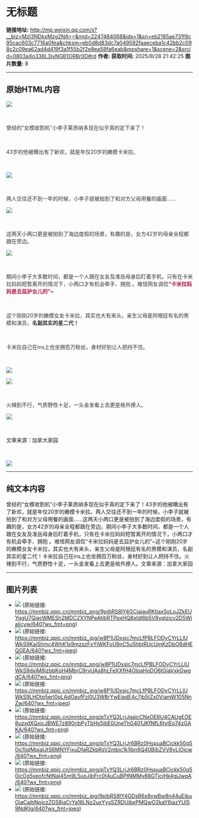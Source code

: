 # 无标题

**链接地址:** http://mp.weixin.qq.com/s?__biz=MzI3NDkxMzg2NA==&mid=2247484068&idx=1&sn=eb2185ae731f8c95cac603c7716a0fea&chksm=eb0d8d83dc7a049592faaeceba1c42bb2c098c2c09ea62ad4d419f3a1f55b2f2e8ea58fa6eab&mpshare=1&scene=2&srcid=0803aXo336L3ivNGB1ORBr0D#rd
**作者:** 
**获取时间:** 2025/8/28 21:42:25
**图片数量:** 8

---

## 原始HTML内容

<p><img data-src="https://mmbiz.qpic.cn/mmbiz_png/9pibRS8lY4GCiaiauRKtiax5oLoJZkEUYqgU7QiacWMESh2MDC2XYNPeAtibRTPpxHQ8xldI6b5V8yqIzicv2D5Wialicyw/640?wx_fmt=png" data-type="png" class="" data-ratio="0.25263157894736843" data-w="855" src="./images/image_1.jpg"></p><p><br></p><p style="max-width: 100%;min-height: 1em;color: rgb(51, 51, 51);">曾经的“女模收割机”小李子莱昂纳多现在似乎真的定下来了！</p><p style="max-width: 100%;min-height: 1em;color: rgb(51, 51, 51);"><br style="max-width: 100%;box-sizing: border-box !important;word-wrap: break-word !important;"></p><p style="max-width: 100%;min-height: 1em;color: rgb(51, 51, 51);">43岁的他被曝出有了新欢，就是年仅20岁的嫩模卡米拉。</p><p style="max-width: 100%;min-height: 1em;color: rgb(51, 51, 51);"><br style="max-width: 100%;box-sizing: border-box !important;word-wrap: break-word !important;"></p><p style="max-width: 100%;min-height: 1em;color: rgb(51, 51, 51);"><img class="" data-ratio="0.75" data-type="jpeg" data-w="600" data-src="https://mmbiz.qpic.cn/mmbiz_jpg/w8P1UDxsic7mcLfPBLFODyCYrLLlUWkS9KajShmc4WhK1x9mzszFxYjWKFoU9nC5u5hbtRUcUmKzDbO6dHEQGEA/640?wx_fmt=jpeg" style="box-sizing: border-box !important;word-wrap: break-word !important;visibility: visible !important;width: auto !important;" src="./images/image_2.jpg"></p><p style="max-width: 100%;min-height: 1em;color: rgb(51, 51, 51);"><br style="max-width: 100%;box-sizing: border-box !important;word-wrap: break-word !important;"></p><p style="max-width: 100%;min-height: 1em;color: rgb(51, 51, 51);">两人交往还不到一年的时候，小李子就被拍到了和对方父母用餐的画面......</p><p style="max-width: 100%;min-height: 1em;color: rgb(51, 51, 51);"><img class="" data-ratio="0.5904334828101644" data-s="300,640" data-type="png" data-w="669" data-src="https://mmbiz.qpic.cn/mmbiz_png/w8P1UDxsic7mcLfPBLFODyCYrLLlUWkS9dxjM8jzbbKoH4MbrC9rvUAs8hLFeXXfH4OlpaHoDO6tGiaVxkGwgdCA/640?wx_fmt=png" style="box-sizing: border-box !important;word-wrap: break-word !important;visibility: visible !important;width: auto !important;" src="./images/image_3.jpg"></p><p style="max-width: 100%;min-height: 1em;color: rgb(51, 51, 51);"><br style="max-width: 100%;box-sizing: border-box !important;word-wrap: break-word !important;"></p><p style="max-width: 100%;min-height: 1em;color: rgb(51, 51, 51);">这两天小两口更是被拍到了海边度假的场景，有趣的是，女方42岁的母亲全程都跟在旁边。</p><p style="max-width: 100%;min-height: 1em;color: rgb(51, 51, 51);"><img class="" data-ratio="0.7563025210084033" data-type="jpeg" data-w="595" data-src="https://mmbiz.qpic.cn/mmbiz_jpg/w8P1UDxsic7mcLfPBLFODyCYrLLlUWkS9LHDtq5erI0pLAdOavfFzl0U3WBrYwEiadE4c7jb5tZx0ViamW105NnZw/640?wx_fmt=jpeg" style="text-align: center;box-sizing: border-box !important;word-wrap: break-word !important;visibility: visible !important;width: auto !important;" src="./images/image_4.jpg"></p><p style="max-width: 100%;min-height: 1em;color: rgb(51, 51, 51);"><br style="max-width: 100%;box-sizing: border-box !important;word-wrap: break-word !important;"></p><p style="max-width: 100%;min-height: 1em;color: rgb(51, 51, 51);">期间小李子大多数时间，都是一个人跟在女友及准岳母身后盯着手机，只有在卡米拉妈妈短暂离开的情况下，小两口才有机会牵手、拥抱 。难怪网友调侃<span style="max-width: 100%;color: rgb(171, 25, 66);box-sizing: border-box !important;word-wrap: break-word !important;"><strong style="max-width: 100%;box-sizing: border-box !important;word-wrap: break-word !important;">“卡米拉妈妈是去监护女儿的”</strong></span><strong style="max-width: 100%;box-sizing: border-box !important;word-wrap: break-word !important;">~</strong></p><p style="max-width: 100%;min-height: 1em;color: rgb(51, 51, 51);"><br style="max-width: 100%;box-sizing: border-box !important;word-wrap: break-word !important;"></p><p style="max-width: 100%;min-height: 1em;color: rgb(51, 51, 51);">这个刚刚20岁的嫩模女友卡米拉，其实也大有来头，亲生父母是阿根廷有名的男模和演员，<strong style="max-width: 100%;box-sizing: border-box !important;word-wrap: break-word !important;">名副其实的星二代！</strong></p><p style="max-width: 100%;min-height: 1em;color: rgb(51, 51, 51);"><br style="max-width: 100%;box-sizing: border-box !important;word-wrap: break-word !important;"></p><p style="max-width: 100%;min-height: 1em;color: rgb(51, 51, 51);">卡米拉自己在ins上也坐拥百万粉丝，身材好到让人把持不住。</p><p style="max-width: 100%;min-height: 1em;color: rgb(51, 51, 51);"><br style="max-width: 100%;box-sizing: border-box !important;word-wrap: break-word !important;"></p><p style="max-width: 100%;min-height: 1em;color: rgb(51, 51, 51);"><img class="" data-ratio="1.208839779005525" data-s="300,640" data-type="png" data-w="905" data-src="https://mmbiz.qpic.cn/mmbiz_png/pTxYQ3LrjJqaicCNxOE6U4CAUgEOE8uzxdXQxicJBWE7z890ribPyTbHs5ibE0UneThG401JKfNfL6tylEo74zGAKA/640?wx_fmt=png" style="letter-spacing: 0.544px;line-height: 27.2px;widows: 1;box-sizing: border-box !important;word-wrap: break-word !important;visibility: visible !important;width: auto !important;" src="./images/image_5.jpg"><br style="max-width: 100%;box-sizing: border-box !important;word-wrap: break-word !important;"></p><p style="max-width: 100%;min-height: 1em;color: rgb(51, 51, 51);"><img class="" data-ratio="1.212962962962963" data-s="300,640" data-type="png" data-w="1080" data-src="https://mmbiz.qpic.cn/mmbiz_png/pTxYQ3LrjJr6BRz0HspuaBCickk50q50ic1IqIMpiaIJtS6MNYFjxuDfaRZkbRsV2mbic1k1ibn8Q40BibZVV6yLIOicw/640?wx_fmt=png" style="letter-spacing: 0.544px;line-height: 27.2px;widows: 1;box-sizing: border-box !important;word-wrap: break-word !important;visibility: visible !important;width: auto !important;" src="./images/image_6.jpg"><br style="max-width: 100%;box-sizing: border-box !important;word-wrap: break-word !important;"></p><p style="max-width: 100%;min-height: 1em;color: rgb(51, 51, 51);"><br style="max-width: 100%;box-sizing: border-box !important;word-wrap: break-word !important;"></p><p style="max-width: 100%;min-height: 1em;color: rgb(51, 51, 51);">火辣到不行，气质野性十足，一头金发看上去更是格外撩人。</p><p style="max-width: 100%;min-height: 1em;color: rgb(51, 51, 51);"><img class="" data-ratio="1.1981481481481482" data-s="300,640" data-type="png" data-w="1080" data-src="https://mmbiz.qpic.cn/mmbiz_png/pTxYQ3LrjJr6BRz0HspuaBCickk50q50icOg5xeofcNtNaI45m9L5uoJibFrc0t4uCuBPtNMMy88GTicjHk4gjJwqA/640?wx_fmt=png" style="letter-spacing: 0.544px;line-height: 27.2px;widows: 1;box-sizing: border-box !important;word-wrap: break-word !important;visibility: visible !important;width: auto !important;" src="./images/image_7.jpg"></p><p><br></p><p>文章来源：加拿大家园</p><p><br></p><p><img data-src="https://mmbiz.qpic.cn/mmbiz_jpg/9pibRS8lY4GDsR6x8vwBw8n44uEibuOiaCaibNpiczZGS8iaCrYa16LNz2uxYysSZRDUibxPMQwO2kaY6iazYUI59NdKIg/640?wx_fmt=jpeg" data-type="jpeg" class="" data-ratio="0.9883527454242929" data-w="601" src="./images/image_8.jpg"></p>

---

## 纯文本内容

曾经的“女模收割机”小李子莱昂纳多现在似乎真的定下来了！43岁的他被曝出有了新欢，就是年仅20岁的嫩模卡米拉。两人交往还不到一年的时候，小李子就被拍到了和对方父母用餐的画面......这两天小两口更是被拍到了海边度假的场景，有趣的是，女方42岁的母亲全程都跟在旁边。期间小李子大多数时间，都是一个人跟在女友及准岳母身后盯着手机，只有在卡米拉妈妈短暂离开的情况下，小两口才有机会牵手、拥抱 。难怪网友调侃“卡米拉妈妈是去监护女儿的”~这个刚刚20岁的嫩模女友卡米拉，其实也大有来头，亲生父母是阿根廷有名的男模和演员，名副其实的星二代！卡米拉自己在ins上也坐拥百万粉丝，身材好到让人把持不住。火辣到不行，气质野性十足，一头金发看上去更是格外撩人。文章来源：加拿大家园

---

## 图片列表

- ![](./images/image_1.jpg) (原始链接: https://mmbiz.qpic.cn/mmbiz_png/9pibRS8lY4GCiaiauRKtiax5oLoJZkEUYqgU7QiacWMESh2MDC2XYNPeAtibRTPpxHQ8xldI6b5V8yqIzicv2D5Wialicyw/640?wx_fmt=png)
- ![](./images/image_2.jpg) (原始链接: https://mmbiz.qpic.cn/mmbiz_jpg/w8P1UDxsic7mcLfPBLFODyCYrLLlUWkS9KajShmc4WhK1x9mzszFxYjWKFoU9nC5u5hbtRUcUmKzDbO6dHEQGEA/640?wx_fmt=jpeg)
- ![](./images/image_3.jpg) (原始链接: https://mmbiz.qpic.cn/mmbiz_png/w8P1UDxsic7mcLfPBLFODyCYrLLlUWkS9dxjM8jzbbKoH4MbrC9rvUAs8hLFeXXfH4OlpaHoDO6tGiaVxkGwgdCA/640?wx_fmt=png)
- ![](./images/image_4.jpg) (原始链接: https://mmbiz.qpic.cn/mmbiz_jpg/w8P1UDxsic7mcLfPBLFODyCYrLLlUWkS9LHDtq5erI0pLAdOavfFzl0U3WBrYwEiadE4c7jb5tZx0ViamW105NnZw/640?wx_fmt=jpeg)
- ![](./images/image_5.jpg) (原始链接: https://mmbiz.qpic.cn/mmbiz_png/pTxYQ3LrjJqaicCNxOE6U4CAUgEOE8uzxdXQxicJBWE7z890ribPyTbHs5ibE0UneThG401JKfNfL6tylEo74zGAKA/640?wx_fmt=png)
- ![](./images/image_6.jpg) (原始链接: https://mmbiz.qpic.cn/mmbiz_png/pTxYQ3LrjJr6BRz0HspuaBCickk50q50ic1IqIMpiaIJtS6MNYFjxuDfaRZkbRsV2mbic1k1ibn8Q40BibZVV6yLIOicw/640?wx_fmt=png)
- ![](./images/image_7.jpg) (原始链接: https://mmbiz.qpic.cn/mmbiz_png/pTxYQ3LrjJr6BRz0HspuaBCickk50q50icOg5xeofcNtNaI45m9L5uoJibFrc0t4uCuBPtNMMy88GTicjHk4gjJwqA/640?wx_fmt=png)
- ![](./images/image_8.jpg) (原始链接: https://mmbiz.qpic.cn/mmbiz_jpg/9pibRS8lY4GDsR6x8vwBw8n44uEibuOiaCaibNpiczZGS8iaCrYa16LNz2uxYysSZRDUibxPMQwO2kaY6iazYUI59NdKIg/640?wx_fmt=jpeg)
